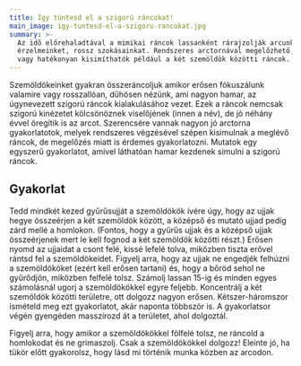 ```yaml
---
title: Így tüntesd el a szigorú ráncokat!
main_image: igy-tuntesd-el-a-szigoru-rancokat.jpg
summary: >-
  Az idő előrehaladtával a mimikai ráncok lassanként rárajzolják arcunkra 
  érzelmeinket, rossz szokásainkat. Rendszeres arctornával megelőzhető, 
  vagy hatékonyan kisimíthatók például a két szemöldök közötti ráncok.
---
```


Szemöldökeinket gyakran összeráncoljuk amikor erősen fókuszálunk valamire vagy
rosszallóan, dühösen nézünk, ami nagyon hamar, az úgynevezett szigorú ráncok
kialakulásához vezet. Ezek a ráncok nemcsak szigorú kinézetet kölcsönöznek
viselőjének (innen a név), de jó néhány évvel öregítik is az arcot. Szerencsére
vannak nagyon jó arctorna gyakorlatotok, melyek rendszeres végzésével szépen
kisimulnak a meglévő ráncok, de megelőzés miatt is érdemes gyakorlatozni.
Mutatok egy egyszerű gyakorlatot, amivel láthatóan hamar kezdenek simulni a
szigorú ráncok.

## Gyakorlat

Tedd mindkét kezed gyűrűsujját a szemöldökök ívére úgy, hogy az ujjak hegye
összeérjen a két szemöldök között, a középső és mutató ujjad pedig zárd mellé
a homlokon. (Fontos, hogy a gyűrűs ujjak és a középső ujjak összeérjenek mert 
le kell fognod a két szemöldök közötti részt.) Erősen nyomd az ujjaidat a csont
felé, kissé lefelé tolva, miközben tiszta erővel rántsd fel a szemöldökeidet. 
Figyelj arra, hogy az ujjak ne engedjék felhúzni a szemöldököket 
(ezért kell erősen tartani) és, hogy a bőröd sehol ne gyűrődjön, miközben felfelé
tolsz. Számolj lassan 15-ig és minden egyes számolásnál ugorj a szemöldökökkel 
egyre feljebb. Koncentrálj a két szemöldök közötti területre, ott dolgozz nagyon 
erősen. Kétszer-háromszor ismételd meg ezt gyakorlatot, akár naponta többször is. 
A gyakorlatsor végén gyengéden masszírozd át a területet, ahol dolgoztál.

Figyelj arra, hogy amikor a szemöldökökkel fölfelé tolsz, ne ráncold a
homlokodat és ne grimaszolj. Csak a szemöldökökkel dolgozz! Eleinte jó, ha tükör
előtt gyakorolsz, hogy lásd mi történik munka közben az arcodon.


